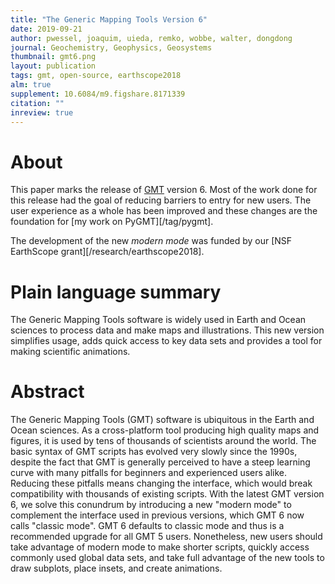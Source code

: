 ```yaml
---
title: "The Generic Mapping Tools Version 6"
date: 2019-09-21
author: pwessel, joaquim, uieda, remko, wobbe, walter, dongdong
journal: Geochemistry, Geophysics, Geosystems
thumbnail: gmt6.png
layout: publication
tags: gmt, open-source, earthscope2018
alm: true
supplement: 10.6084/m9.figshare.8171339
citation: ""
inreview: true
---
```


# About

This paper marks the release of [GMT](https://www.generic-mapping-tools.org/) version 6.
Most of the work done for this release had the goal of reducing barriers to entry for
new users. The user experience as a whole has been improved and these changes are the
foundation for [my work on PyGMT][/tag/pygmt].

The development of the new *modern mode* was funded by our [NSF EarthScope
grant][/research/earthscope2018].

# Plain language summary

The Generic Mapping Tools software is widely used in Earth and Ocean sciences to process
data and make maps and illustrations. This new version simplifies usage, adds quick
access to key data sets and provides a tool for making scientific animations.

# Abstract

The Generic Mapping Tools (GMT) software is ubiquitous in the Earth and Ocean sciences.
As a cross-platform tool producing high quality maps and figures, it is used by tens of
thousands of scientists around the world. The basic syntax of GMT scripts has evolved
very slowly since the 1990s, despite the fact that GMT is generally perceived to have a
steep learning curve with many pitfalls for beginners and experienced users alike.
Reducing these pitfalls means changing the interface, which would break compatibility
with thousands of existing scripts. With the latest GMT version 6, we solve this
conundrum by introducing a new "modern mode" to complement the interface used in
previous versions, which GMT 6 now calls "classic mode". GMT 6 defaults to classic mode
and thus is a recommended upgrade for all GMT 5 users. Nonetheless, new users should
take advantage of modern mode to make shorter scripts, quickly access commonly used
global data sets, and take full advantage of the new tools to draw subplots, place
insets, and create animations.

